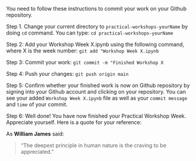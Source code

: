 You need to follow these instructions to commit your work on your Github repository.

Step 1. Change your current directory to `practical-workshops-yourName` by doing `cd` command. You can type:
                    `cd practical-workshops-yourName`
                    
Step 2: Add your Workshop Week X.ipynb using the following command, where X is the week number:
                 `git add "Workshop Week X.ipynb`
                 
Step 3: Commit your work:
                `git commit -m "Finished Workshop X`
                
Step 4: Push your changes:
                `git push origin main`
                
Step 5: Confirm whether your finished work is now on Github repository by signing into your Github account and clicking on your repository. You can see your added `Workshop Week X.ipynb` file as well as your `commit message` and `time` of your commit.

Step 6: Well done! You have now finished your Practical Workshop Week. Appreciate yourself. Here is a quote for your reference:

As **William James** said:
> “The deepest principle in human nature is the craving to be appreciated.”